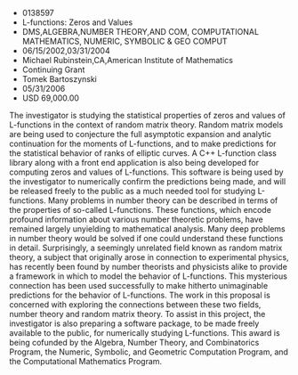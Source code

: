 
* 0138597
* L-functions: Zeros and Values
* DMS,ALGEBRA,NUMBER THEORY,AND COM, COMPUTATIONAL MATHEMATICS, NUMERIC, SYMBOLIC & GEO COMPUT
* 06/15/2002,03/31/2004
* Michael Rubinstein,CA,American Institute of Mathematics
* Continuing Grant
* Tomek Bartoszynski
* 05/31/2006
* USD 69,000.00

The investigator is studying the statistical properties of zeros and values of
L-functions in the context of random matrix theory. Random matrix models are
being used to conjecture the full asymptotic expansion and analytic continuation
for the moments of L-functions, and to make predictions for the statistical
behavior of ranks of elliptic curves. A C++ L-function class library along with
a front end application is also being developed for computing zeros and values
of L-functions. This software is being used by the investigator to numerically
confirm the predictions being made, and will be released freely to the public as
a much needed tool for studying L-functions. Many problems in number theory can
be described in terms of the properties of so-called L-functions. These
functions, which encode profound information about various number theoretic
problems, have remained largely unyielding to mathematical analysis. Many deep
problems in number theory would be solved if one could understand these
functions in detail. Surprisingly, a seemingly unrelated field known as random
matrix theory, a subject that originally arose in connection to experimental
physics, has recently been found by number theorists and physicists alike to
provide a framework in which to model the behavior of L-functions. This
mysterious connection has been used successfully to make hitherto unimaginable
predictions for the behavior of L-functions. The work in this proposal is
concerned with exploring the connections between these two fields, number theory
and random matrix theory. To assist in this project, the investigator is also
preparing a software package, to be made freely available to the public, for
numerically studying L-functions. This award is being cofunded by the Algebra,
Number Theory, and Combinatorics Program, the Numeric, Symbolic, and Geometric
Computation Program, and the Computational Mathematics Program.
